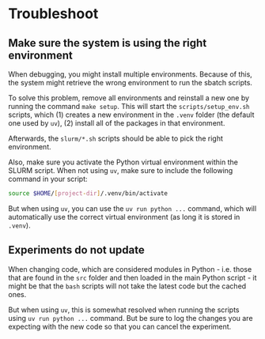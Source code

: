 # Troubleshoot

## Make sure the system is using the right environment

When debugging, you might install multiple environments. Because of this,
the system might retrieve the wrong environment to run the sbatch scripts.

To solve this problem, remove all environments and reinstall a new one by
running the command `make setup`. This will start the `scripts/setup_env.sh`
scripts, which (1) creates a new environment in the `.venv` folder (the default
one used by `uv`), (2) install all of the packages in that environment.

Afterwards, the `slurm/*.sh` scripts should be able to pick the right
environment.

Also, make sure you activate the Python virtual environment within the SLURM
script. When not using `uv`, make sure to include the following command in your
script:

```bash
source $HOME/[project-dir]/.venv/bin/activate
```

But when using `uv`, you can use the `uv run python ...` command, which will
automatically use the correct virtual environment (as long it is stored in `.venv`).

## Experiments do not update

When changing code, which are considered modules in Python - i.e. those that are
found in the `src` folder and then loaded in the main Python script - it might
be that the `bash` scripts will not take the latest code but the cached ones.

But when using `uv`, this is somewhat resolved when running the scripts using
`uv run python ...` command. But be sure to log the changes you are expecting
with the new code so that you can cancel the experiment.
